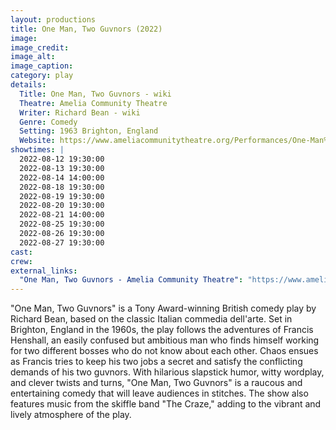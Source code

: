 ```yaml
---
layout: productions
title: One Man, Two Guvnors (2022)
image:
image_credit: 
image_alt:
image_caption:
category: play
details:
  Title: One Man, Two Guvnors - wiki
  Theatre: Amelia Community Theatre
  Writer: Richard Bean - wiki
  Genre: Comedy
  Setting: 1963 Brighton, England
  Website: https://www.ameliacommunitytheatre.org/Performances/One-Man%2C-Two-Guvnors
showtimes: |
  2022-08-12 19:30:00
  2022-08-13 19:30:00
  2022-08-14 14:00:00
  2022-08-18 19:30:00
  2022-08-19 19:30:00
  2022-08-20 19:30:00
  2022-08-21 14:00:00
  2022-08-25 19:30:00
  2022-08-26 19:30:00
  2022-08-27 19:30:00
cast:
crew:
external_links:
  "One Man, Two Guvnors - Amelia Community Theatre": "https://www.ameliacommunitytheatre.org/Performances/One-Man%2C-Two-Guvnors"
---
```

"One Man, Two Guvnors" is a Tony Award-winning British comedy play by Richard Bean, based on the classic Italian commedia dell'arte. Set in Brighton, England in the 1960s, the play follows the adventures of Francis Henshall, an easily confused but ambitious man who finds himself working for two different bosses who do not know about each other. Chaos ensues as Francis tries to keep his two jobs a secret and satisfy the conflicting demands of his two guvnors. With hilarious slapstick humor, witty wordplay, and clever twists and turns, "One Man, Two Guvnors" is a raucous and entertaining comedy that will leave audiences in stitches. The show also features music from the skiffle band "The Craze," adding to the vibrant and lively atmosphere of the play.